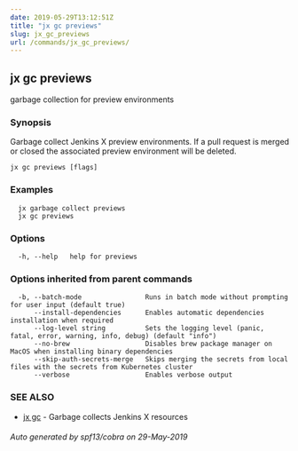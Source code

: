 ```yaml
---
date: 2019-05-29T13:12:51Z
title: "jx gc previews"
slug: jx_gc_previews
url: /commands/jx_gc_previews/
---
```

## jx gc previews

garbage collection for preview environments

### Synopsis

Garbage collect Jenkins X preview environments.  If a pull request is merged or closed the associated preview environment will be deleted.

```
jx gc previews [flags]
```

### Examples

```
  jx garbage collect previews
  jx gc previews
```

### Options

```
  -h, --help   help for previews
```

### Options inherited from parent commands

```
  -b, --batch-mode                Runs in batch mode without prompting for user input (default true)
      --install-dependencies      Enables automatic dependencies installation when required
      --log-level string          Sets the logging level (panic, fatal, error, warning, info, debug) (default "info")
      --no-brew                   Disables brew package manager on MacOS when installing binary dependencies
      --skip-auth-secrets-merge   Skips merging the secrets from local files with the secrets from Kubernetes cluster
      --verbose                   Enables verbose output
```

### SEE ALSO

* [jx gc](/commands/jx_gc/)	 - Garbage collects Jenkins X resources

###### Auto generated by spf13/cobra on 29-May-2019
